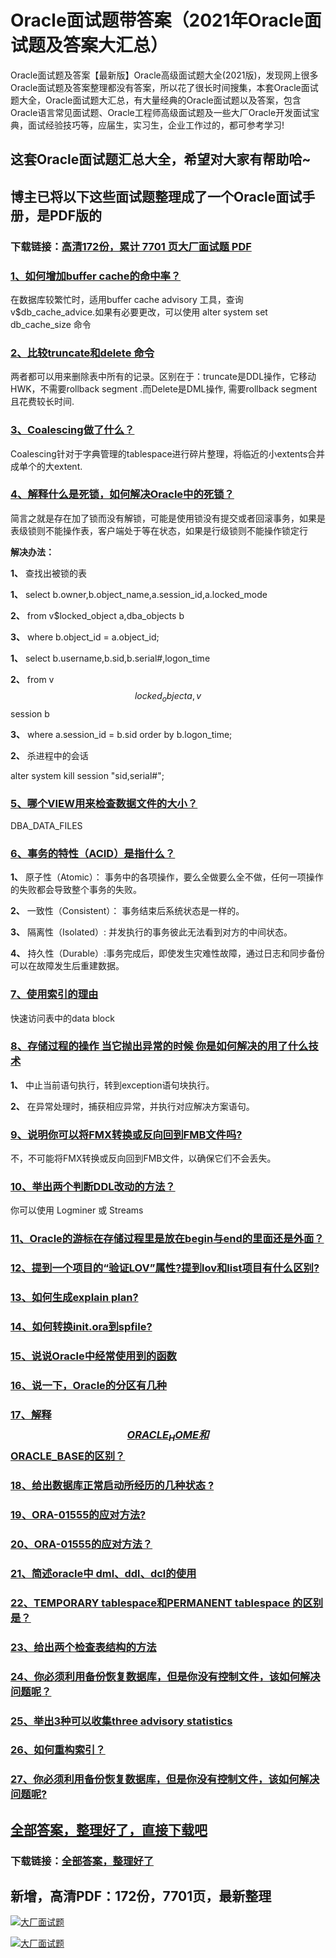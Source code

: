 # Oracle面试题带答案（2021年Oracle面试题及答案大汇总）

Oracle面试题及答案【最新版】Oracle高级面试题大全(2021版)，发现网上很多Oracle面试题及答案整理都没有答案，所以花了很长时间搜集，本套Oracle面试题大全，Oracle面试题大汇总，有大量经典的Oracle面试题以及答案，包含Oracle语言常见面试题、Oracle工程师高级面试题及一些大厂Oracle开发面试宝典，面试经验技巧等，应届生，实习生，企业工作过的，都可参考学习!

## 这套Oracle面试题汇总大全，希望对大家有帮助哈~ 

## 博主已将以下这些面试题整理成了一个Oracle面试手册，是PDF版的

### 下载链接：[高清172份，累计 7701 页大厂面试题  PDF](https://gitee.com/souyunku/NewDevBooks/blob/master/docs/index.md)


### [1、如何增加buffer cache的命中率？](https://gitee.com/souyunku/NewDevBooks/blob/master/docs/Oracle/Oracle面试题带答案（2021年Oracle面试题及答案大汇总）.md#1如何增加buffer-cache的命中率)  


在数据库较繁忙时，适用buffer cache advisory 工具，查询v$db_cache_advice.如果有必要更改，可以使用 alter system set db_cache_size 命令


### [2、比较truncate和delete 命令](https://gitee.com/souyunku/NewDevBooks/blob/master/docs/Oracle/Oracle面试题带答案（2021年Oracle面试题及答案大汇总）.md#2比较truncate和delete-命令)  


两者都可以用来删除表中所有的记录。区别在于：truncate是DDL操作，它移动HWK，不需要rollback segment .而Delete是DML操作, 需要rollback segment 且花费较长时间.


### [3、Coalescing做了什么？](https://gitee.com/souyunku/NewDevBooks/blob/master/docs/Oracle/Oracle面试题带答案（2021年Oracle面试题及答案大汇总）.md#3coalescing做了什么)  


Coalescing针对于字典管理的tablespace进行碎片整理，将临近的小extents合并成单个的大extent.


### [4、解释什么是死锁，如何解决Oracle中的死锁？](https://gitee.com/souyunku/NewDevBooks/blob/master/docs/Oracle/Oracle面试题带答案（2021年Oracle面试题及答案大汇总）.md#4解释什么是死锁如何解决oracle中的死锁)  


简言之就是存在加了锁而没有解锁，可能是使用锁没有提交或者回滚事务，如果是表级锁则不能操作表，客户端处于等在状态，如果是行级锁则不能操作锁定行

**解决办法：**

**1、** 查找出被锁的表

**1、** select b.owner,b.object_name,a.session_id,a.locked_mode

**2、** from v$locked_object a,dba_objects b

**3、** where b.object_id = a.object_id;

**1、** select b.username,b.sid,b.serial#,logon_time

**2、** from v$$locked_object a,v$$session b

**3、** where a.session_id = b.sid order by b.logon_time;

**2、** 杀进程中的会话

alter system kill session "sid,serial#";


### [5、哪个VIEW用来检查数据文件的大小？](https://gitee.com/souyunku/NewDevBooks/blob/master/docs/Oracle/Oracle面试题带答案（2021年Oracle面试题及答案大汇总）.md#5哪个view用来检查数据文件的大小)  


DBA_DATA_FILES


### [6、事务的特性（ACID）是指什么？](https://gitee.com/souyunku/NewDevBooks/blob/master/docs/Oracle/Oracle面试题带答案（2021年Oracle面试题及答案大汇总）.md#6事务的特性acid是指什么)  


**1、** 原子性（Atomic）： 事务中的各项操作，要么全做要么全不做，任何一项操作的失败都会导致整个事务的失败。

**2、** 一致性（Consistent）： 事务结束后系统状态是一样的。

**3、** 隔离性（Isolated）: 并发执行的事务彼此无法看到对方的中间状态。

**4、** 持久性（Durable）:事务完成后，即使发生灾难性故障，通过日志和同步备份可以在故障发生后重建数据。


### [7、使用索引的理由](https://gitee.com/souyunku/NewDevBooks/blob/master/docs/Oracle/Oracle面试题带答案（2021年Oracle面试题及答案大汇总）.md#7使用索引的理由)  


快速访问表中的data block


### [8、存储过程的操作 当它抛出异常的时候 你是如何解决的用了什么技术](https://gitee.com/souyunku/NewDevBooks/blob/master/docs/Oracle/Oracle面试题带答案（2021年Oracle面试题及答案大汇总）.md#8存储过程的操作-当它抛出异常的时候-你是如何解决的用了什么技术)  


**1、** 中止当前语句执行，转到exception语句块执行。

**2、** 在异常处理时，捕获相应异常，并执行对应解决方案语句。


### [9、说明你可以将FMX转换或反向回到FMB文件吗?](https://gitee.com/souyunku/NewDevBooks/blob/master/docs/Oracle/Oracle面试题带答案（2021年Oracle面试题及答案大汇总）.md#9说明你可以将fmx转换或反向回到fmb文件吗)  


不，不可能将FMX转换或反向回到FMB文件，以确保它们不会丢失。


### [10、举出两个判断DDL改动的方法？](https://gitee.com/souyunku/NewDevBooks/blob/master/docs/Oracle/Oracle面试题带答案（2021年Oracle面试题及答案大汇总）.md#10举出两个判断ddl改动的方法)  


你可以使用 Logminer 或 Streams


### [11、Oracle的游标在存储过程里是放在begin与end的里面还是外面？](https://gitee.com/souyunku/NewDevBooks/blob/master/docs/Oracle/Oracle面试题带答案（2021年Oracle面试题及答案大汇总）.md#11oracle的游标在存储过程里是放在begin与end的里面还是外面)  

### [12、提到一个项目的“验证LOV”属性?提到lov和list项目有什么区别?](https://gitee.com/souyunku/NewDevBooks/blob/master/docs/Oracle/Oracle面试题带答案（2021年Oracle面试题及答案大汇总）.md#12提到一个项目的“验证lov属性提到lov和list项目有什么区别)  

### [13、如何生成explain plan?](https://gitee.com/souyunku/NewDevBooks/blob/master/docs/Oracle/Oracle面试题带答案（2021年Oracle面试题及答案大汇总）.md#13如何生成explain-plan)  

### [14、如何转换init.ora到spfile?](https://gitee.com/souyunku/NewDevBooks/blob/master/docs/Oracle/Oracle面试题带答案（2021年Oracle面试题及答案大汇总）.md#14如何转换initora到spfile)  

### [15、说说Oracle中经常使用到的函数](https://gitee.com/souyunku/NewDevBooks/blob/master/docs/Oracle/Oracle面试题带答案（2021年Oracle面试题及答案大汇总）.md#15说说oracle中经常使用到的函数)  

### [16、说一下，Oracle的分区有几种](https://gitee.com/souyunku/NewDevBooks/blob/master/docs/Oracle/Oracle面试题带答案（2021年Oracle面试题及答案大汇总）.md#16说一下oracle的分区有几种)  

### [17、解释$$ORACLE_HOME和$$ORACLE_BASE的区别？](https://gitee.com/souyunku/NewDevBooks/blob/master/docs/Oracle/Oracle面试题带答案（2021年Oracle面试题及答案大汇总）.md#17解释$$oracle_home和$$oracle_base的区别)  

### [18、给出数据库正常启动所经历的几种状态 ?](https://gitee.com/souyunku/NewDevBooks/blob/master/docs/Oracle/Oracle面试题带答案（2021年Oracle面试题及答案大汇总）.md#18给出数据库正常启动所经历的几种状态-)  

### [19、ORA-01555的应对方法?](https://gitee.com/souyunku/NewDevBooks/blob/master/docs/Oracle/Oracle面试题带答案（2021年Oracle面试题及答案大汇总）.md#19ora-01555的应对方法)  

### [20、ORA-01555的应对方法？](https://gitee.com/souyunku/NewDevBooks/blob/master/docs/Oracle/Oracle面试题带答案（2021年Oracle面试题及答案大汇总）.md#20ora-01555的应对方法)  

### [21、简述oracle中 dml、ddl、dcl的使用](https://gitee.com/souyunku/NewDevBooks/blob/master/docs/Oracle/Oracle面试题带答案（2021年Oracle面试题及答案大汇总）.md#21简述oracle中-dmlddldcl的使用)  

### [22、TEMPORARY tablespace和PERMANENT tablespace 的区别是？](https://gitee.com/souyunku/NewDevBooks/blob/master/docs/Oracle/Oracle面试题带答案（2021年Oracle面试题及答案大汇总）.md#22temporary-tablespace和permanent-tablespace-的区别是)  

### [23、给出两个检查表结构的方法](https://gitee.com/souyunku/NewDevBooks/blob/master/docs/Oracle/Oracle面试题带答案（2021年Oracle面试题及答案大汇总）.md#23给出两个检查表结构的方法)  

### [24、你必须利用备份恢复数据库，但是你没有控制文件，该如何解决问题呢？](https://gitee.com/souyunku/NewDevBooks/blob/master/docs/Oracle/Oracle面试题带答案（2021年Oracle面试题及答案大汇总）.md#24你必须利用备份恢复数据库但是你没有控制文件该如何解决问题呢)  

### [25、举出3种可以收集three advisory statistics](https://gitee.com/souyunku/NewDevBooks/blob/master/docs/Oracle/Oracle面试题带答案（2021年Oracle面试题及答案大汇总）.md#25举出3种可以收集three-advisory-statistics)  

### [26、如何重构索引？](https://gitee.com/souyunku/NewDevBooks/blob/master/docs/Oracle/Oracle面试题带答案（2021年Oracle面试题及答案大汇总）.md#26如何重构索引)  

### [27、你必须利用备份恢复数据库，但是你没有控制文件，该如何解决问题呢?](https://gitee.com/souyunku/NewDevBooks/blob/master/docs/Oracle/Oracle面试题带答案（2021年Oracle面试题及答案大汇总）.md#27你必须利用备份恢复数据库但是你没有控制文件该如何解决问题呢)  





## [全部答案，整理好了，直接下载吧](https://gitee.com/souyunku/DevBooks/blob/master/docs/daan.md)

### 下载链接：[全部答案，整理好了](https://gitee.com/souyunku/NewDevBooks/blob/master/docs/daan.md)




## 新增，高清PDF：172份，7701页，最新整理

[![大厂面试题](https://www.souyunku.com/wp-content/uploads/weixin/mst.png "架构师专栏")](https://www.souyunku.com/wp-content/uploads/weixin/githup-weixin.png "架构师专栏")

[![大厂面试题](https://www.souyunku.com/wp-content/uploads/weixin/githup-weixin.png "架构师专栏")](https://www.souyunku.com/wp-content/uploads/weixin/githup-weixin.png "架构师专栏")
